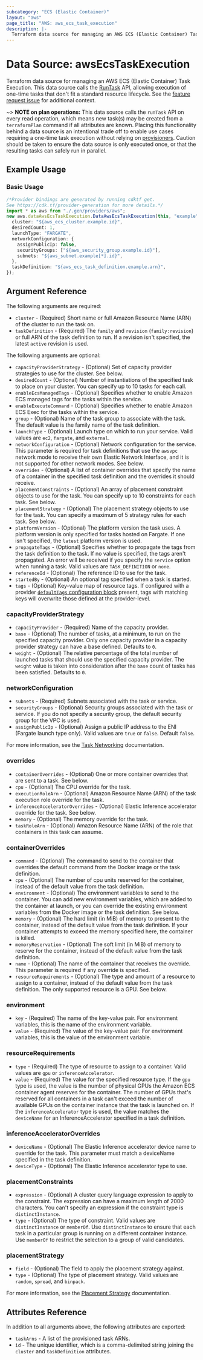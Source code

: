 ```yaml
---
subcategory: "ECS (Elastic Container)"
layout: "aws"
page_title: "AWS: aws_ecs_task_execution"
description: |-
  Terraform data source for managing an AWS ECS (Elastic Container) Task Execution.
---
```


# Data Source: awsEcsTaskExecution

Terraform data source for managing an AWS ECS (Elastic Container) Task Execution. This data source calls the [RunTask](https://docs.aws.amazon.com/AmazonECS/latest/APIReference/API_RunTask.html) API, allowing execution of one-time tasks that don't fit a standard resource lifecycle. See the [feature request issue](https://github.com/hashicorp/terraform-provider-aws/issues/1703) for additional context.

\~> **NOTE on plan operations:** This data source calls the `runTask` API on every read operation, which means new task(s) may be created from a `terraformPlan` command if all attributes are known. Placing this functionality behind a data source is an intentional trade off to enable use cases requiring a one-time task execution without relying on [provisioners](https://developer.hashicorp.com/terraform/language/resources/provisioners/syntax). Caution should be taken to ensure the data source is only executed once, or that the resulting tasks can safely run in parallel.

## Example Usage

### Basic Usage

```typescript
/*Provider bindings are generated by running cdktf get.
See https://cdk.tf/provider-generation for more details.*/
import * as aws from "./.gen/providers/aws";
new aws.dataAwsEcsTaskExecution.DataAwsEcsTaskExecution(this, "example", {
  cluster: "${aws_ecs_cluster.example.id}",
  desiredCount: 1,
  launchType: "FARGATE",
  networkConfiguration: {
    assignPublicIp: false,
    securityGroups: ["${aws_security_group.example.id}"],
    subnets: "${aws_subnet.example[*].id}",
  },
  taskDefinition: "${aws_ecs_task_definition.example.arn}",
});

```

## Argument Reference

The following arguments are required:

* `cluster` - (Required) Short name or full Amazon Resource Name (ARN) of the cluster to run the task on.
* `taskDefinition` - (Required) The `family` and `revision` (`family:revision`) or full ARN of the task definition to run. If a revision isn't specified, the latest `active` revision is used.

The following arguments are optional:

* `capacityProviderStrategy` - (Optional) Set of capacity provider strategies to use for the cluster. See below.
* `desiredCount` - (Optional) Number of instantiations of the specified task to place on your cluster. You can specify up to 10 tasks for each call.
* `enableEcsManagedTags` - (Optional) Specifies whether to enable Amazon ECS managed tags for the tasks within the service.
* `enableExecuteCommand` - (Optional) Specifies whether to enable Amazon ECS Exec for the tasks within the service.
* `group` - (Optional) Name of the task group to associate with the task. The default value is the family name of the task definition.
* `launchType` - (Optional) Launch type on which to run your service. Valid values are `ec2`, `fargate`, and `external`.
* `networkConfiguration` - (Optional) Network configuration for the service. This parameter is required for task definitions that use the `awsvpc` network mode to receive their own Elastic Network Interface, and it is not supported for other network modes. See below.
* `overrides` - (Optional) A list of container overrides that specify the name of a container in the specified task definition and the overrides it should receive.
* `placementConstraints` - (Optional) An array of placement constraint objects to use for the task. You can specify up to 10 constraints for each task. See below.
* `placementStrategy` - (Optional) The placement strategy objects to use for the task. You can specify a maximum of 5 strategy rules for each task. See below.
* `platformVersion` - (Optional) The platform version the task uses. A platform version is only specified for tasks hosted on Fargate. If one isn't specified, the `latest` platform version is used.
* `propagateTags` - (Optional) Specifies whether to propagate the tags from the task definition to the task. If no value is specified, the tags aren't propagated. An error will be received if you specify the `service` option when running a task. Valid values are `TASK_DEFINITION` or `none`.
* `referenceId` - (Optional) The reference ID to use for the task.
* `startedBy` - (Optional) An optional tag specified when a task is started.
* `tags` - (Optional) Key-value map of resource tags. If configured with a provider [`defaultTags` configuration block](https://registry.terraform.io/providers/hashicorp/aws/latest/docs#default_tags-configuration-block) present, tags with matching keys will overwrite those defined at the provider-level.

### capacityProviderStrategy

* `capacityProvider` - (Required) Name of the capacity provider.
* `base` - (Optional) The number of tasks, at a minimum, to run on the specified capacity provider. Only one capacity provider in a capacity provider strategy can have a base defined. Defaults to `0`.
* `weight` - (Optional) The relative percentage of the total number of launched tasks that should use the specified capacity provider. The `weight` value is taken into consideration after the `base` count of tasks has been satisfied. Defaults to `0`.

### networkConfiguration

* `subnets` - (Required) Subnets associated with the task or service.
* `securityGroups` - (Optional) Security groups associated with the task or service. If you do not specify a security group, the default security group for the VPC is used.
* `assignPublicIp` - (Optional) Assign a public IP address to the ENI (Fargate launch type only). Valid values are `true` or `false`. Default `false`.

For more information, see the [Task Networking](https://docs.aws.amazon.com/AmazonECS/latest/developerguide/task-networking.html) documentation.

### overrides

* `containerOverrides` - (Optional) One or more container overrides that are sent to a task. See below.
* `cpu` - (Optional) The CPU override for the task.
* `executionRoleArn` - (Optional) Amazon Resource Name (ARN) of the task execution role override for the task.
* `inferenceAcceleratorOverrides` - (Optional) Elastic Inference accelerator override for the task. See below.
* `memory` - (Optional) The memory override for the task.
* `taskRoleArn` - (Optional) Amazon Resource Name (ARN) of the role that containers in this task can assume.

### containerOverrides

* `command` - (Optional) The command to send to the container that overrides the default command from the Docker image or the task definition.
* `cpu` - (Optional) The number of cpu units reserved for the container, instead of the default value from the task definition.
* `environment` - (Optional) The environment variables to send to the container. You can add new environment variables, which are added to the container at launch, or you can override the existing environment variables from the Docker image or the task definition. See below.
* `memory` - (Optional) The hard limit (in MiB) of memory to present to the container, instead of the default value from the task definition. If your container attempts to exceed the memory specified here, the container is killed.
* `memoryReservation` - (Optional) The soft limit (in MiB) of memory to reserve for the container, instead of the default value from the task definition.
* `name` - (Optional) The name of the container that receives the override. This parameter is required if any override is specified.
* `resourceRequirements` - (Optional) The type and amount of a resource to assign to a container, instead of the default value from the task definition. The only supported resource is a GPU. See below.

### environment

* `key` - (Required) The name of the key-value pair. For environment variables, this is the name of the environment variable.
* `value` - (Required) The value of the key-value pair. For environment variables, this is the value of the environment variable.

### resourceRequirements

* `type` - (Required) The type of resource to assign to a container. Valid values are `gpu` or `inferenceAccelerator`.
* `value` - (Required) The value for the specified resource type. If the `gpu` type is used, the value is the number of physical GPUs the Amazon ECS container agent reserves for the container. The number of GPUs that's reserved for all containers in a task can't exceed the number of available GPUs on the container instance that the task is launched on. If the `inferenceAccelerator` type is used, the value matches the `deviceName` for an InferenceAccelerator specified in a task definition.

### inferenceAcceleratorOverrides

* `deviceName` - (Optional) The Elastic Inference accelerator device name to override for the task. This parameter must match a deviceName specified in the task definition.
* `deviceType` - (Optional) The Elastic Inference accelerator type to use.

### placementConstraints

* `expression` - (Optional) A cluster query language expression to apply to the constraint. The expression can have a maximum length of 2000 characters. You can't specify an expression if the constraint type is `distinctInstance`.
* `type` - (Optional) The type of constraint. Valid values are `distinctInstance` or `memberOf`. Use `distinctInstance` to ensure that each task in a particular group is running on a different container instance. Use `memberOf` to restrict the selection to a group of valid candidates.

### placementStrategy

* `field` - (Optional) The field to apply the placement strategy against.
* `type` - (Optional) The type of placement strategy. Valid values are `random`, `spread`, and `binpack`.

For more information, see the [Placement Strategy](https://docs.aws.amazon.com/AmazonECS/latest/APIReference/API_PlacementStrategy.html) documentation.

## Attributes Reference

In addition to all arguments above, the following attributes are exported:

* `taskArns` - A list of the provisioned task ARNs.
* `id` - The unique identifier, which is a comma-delimited string joining the `cluster` and `taskDefinition` attributes.
